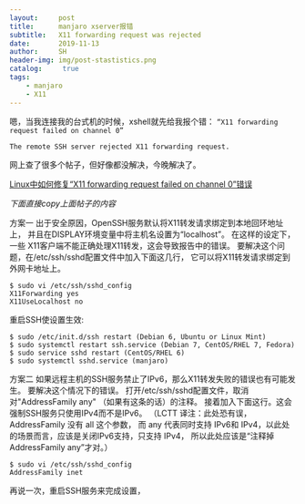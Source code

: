```yaml
---
layout:     post
title:      manjaro xserver报错
subtitle:   X11 forwarding request was rejected
date:       2019-11-13
author:     SH
header-img: img/post-stastistics.png
catalog: 	 true
tags:
    - manjaro
    - X11
---
```

嗯，当我连接我的台式机的时候，xshell就先给我报个错：
`“X11 forwarding request failed on channel 0”`

`The remote SSH server rejected X11 forwarding request.`

网上查了很多个帖子，但好像都没解决，今晚解决了。

[Linux中如何修复“X11 forwarding request failed on channel 0”错误](https://www.jb51.net/LINUXjishu/234709.html)


*下面直接copy上面帖子的内容*

方案一 
出于安全原因，OpenSSH服务默认将X11转发请求绑定到本地回环地址上，
并且在DISPLAY环境变量中将主机名设置为“localhost”。
在这样的设定下，一些 X11客户端不能正确处理X11转发，这会导致报告中的错误。
要解决这个问题，在/etc/ssh/sshd配置文件中加入下面这几行，
它可以将X11转发请求绑定到外网卡地址上。
```
$ sudo vi /etc/ssh/sshd_config 
X11Forwarding yes
X11UseLocalhost no
```
重启SSH使设置生效:
```
$ sudo /etc/init.d/ssh restart (Debian 6, Ubuntu or Linux Mint)
$ sudo systemctl restart ssh.service (Debian 7, CentOS/RHEL 7, Fedora)
$ sudo service sshd restart (CentOS/RHEL 6) 
$ sudo systemctl sshd.service (manjaro)
```
方案二 
如果远程主机的SSH服务禁止了IPv6，那么X11转发失败的错误也有可能发生。
要解决这个情况下的错误。
打开/etc/ssh/sshd配置文件，取消对"AddressFamily any" （如果有这条的话）的注释。
接着加入下面这行。这会强制SSH服务只使用IPv4而不是IPv6。
（LCTT 译注：此处恐有误，AddressFamily 没有 all 这个参数，
而 any 代表同时支持 IPv6和 IPv4，以此处的场景而言，应该是关闭IPv6支持，只支持 IPv4，
所以此处应该是“注释掉 AddressFamily any”才对。）
```
$ sudo vi /etc/ssh/sshd_config 
AddressFamily inet
```
再说一次，重启SSH服务来完成设置，

